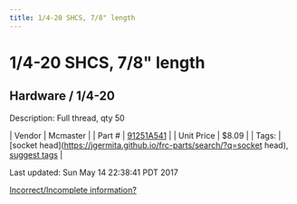 ```yaml
---
title: 1/4-20 SHCS, 7/8" length
---
```


# 1/4-20 SHCS, 7/8" length
## Hardware / 1/4-20
Description: 	Full thread, qty 50 

| Vendor | Mcmaster | 
| Part # | [91251A541](https://www.mcmaster.com/#91251A541) | 
| Unit Price | $8.09 | 
| Tags: | [socket head](https://jgermita.github.io/frc-parts/search/?q=socket head), [suggest tags](https://docs.google.com/forms/d/e/1FAIpQLSeWyY8v3RgOty-MyWmh9U0iivNYN_molChYyS-0U-o-kOAv_g/viewform) | 

Last updated: Sun May 14 22:38:41 PDT 2017

 [Incorrect/Incomplete information?](https://docs.google.com/forms/d/e/1FAIpQLSeWyY8v3RgOty-MyWmh9U0iivNYN_molChYyS-0U-o-kOAv_g/viewform)